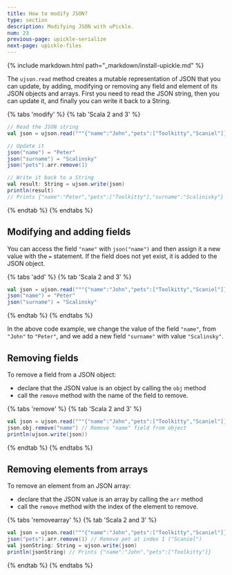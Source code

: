 ```yaml
---
title: How to modify JSON?
type: section
description: Modifying JSON with uPickle.
num: 23
previous-page: upickle-serialize
next-page: upickle-files
---
```


{% include markdown.html path="_markdown/install-upickle.md" %}

The `ujson.read` method creates a mutable representation of JSON that you can update, by adding, modifying or removing any field and element of its JSON objects and arrays.
First you need to read the JSON string, then you can update it, and finally you can write it back to a String.

{% tabs 'modify' %}
{% tab 'Scala 2 and 3' %}
```scala
// Read the JSON string
val json = ujson.read("""{"name":"John","pets":["Toolkitty","Scaniel"]}""")

// Update it
json("name") = "Peter"
json("surname") = "Scalinsky"
json("pets").arr.remove(1)

// Write it back to a String
val result: String = ujson.write(json)
println(result)
// Prints {"name":"Peter","pets":["Toolkitty"],"surname":"Scalinisky"}
```
{% endtab %}
{% endtabs %}

## Modifying and adding fields

You can access the field `"name"` with `json("name")` and then assign it a new value with the `=` statement.
If the field does not yet exist, it is added to the JSON object.

{% tabs 'add' %}
{% tab 'Scala 2 and 3' %}
```scala
val json = ujson.read("""{"name":"John","pets":["Toolkitty","Scaniel"]}""")
json("name") = "Peter"
json("surname") = "Scalinsky"
```
{% endtab %}
{% endtabs %}

In the above code example, we change the value of the field `"name"`, from `"John"` to `"Peter"`, and we add a new field `"surname"` with value `"Scalinsky"`.

## Removing fields

To remove a field from a JSON object:
- declare that the JSON value is an object by calling the `obj` method
- call the `remove` method with the name of the field to remove.

{% tabs 'remove' %}
{% tab 'Scala 2 and 3' %}
```scala
val json = ujson.read("""{"name":"John","pets":["Toolkitty","Scaniel"]}""")
json.obj.remove("name") // Remove "name" field from object
println(ujson.write(json))
```
{% endtab %}
{% endtabs %}

## Removing elements from arrays

To remove an element from an JSON array:
- declare that the JSON value is an array by calling the `arr` method
- call the `remove` method with the index of the element to remove.

{% tabs 'removearray' %}
{% tab 'Scala 2 and 3' %}
```scala
val json = ujson.read("""{"name":"John","pets":["Toolkitty","Scaniel"]}""")
json("pets").arr.remove(1) // Remove pet at index 1 ("Scaniel")
val jsonString: String = ujson.write(json)
println(jsonString) // Prints {"name":"John","pets":["Toolkitty"]}
```
{% endtab %}
{% endtabs %}